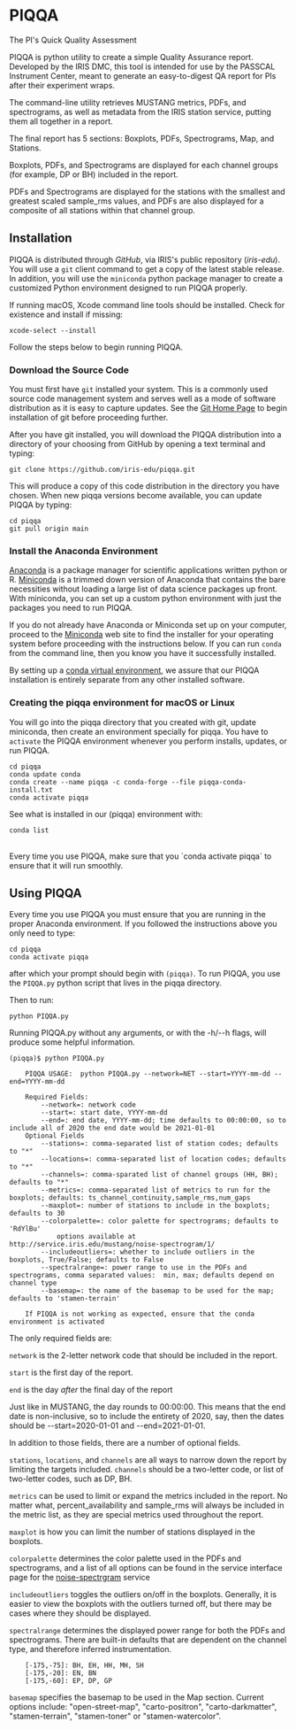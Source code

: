 # PIQQA
The PI's Quick Quality Assessment

PIQQA is python utility to create a simple Quality Assurance report. Developed by the IRIS DMC, this tool is intended for use by the PASSCAL Instrument Center, meant to generate an easy-to-digest QA report for PIs after their experiment wraps.

The command-line utility retrieves MUSTANG metrics, PDFs, and spectrograms, as well as metadata from the IRIS station service, putting them all together in a report.

The final report has 5 sections: Boxplots, PDFs, Spectrograms, Map, and Stations. 

Boxplots, PDFs, and Spectrograms are displayed for each channel groups (for example, DP or BH) included in the report.

PDFs and Spectrograms are displayed for the stations with the smallest and greatest scaled sample_rms values, and PDFs are also displayed for a composite of all stations within that channel group. 

## Installation

PIQQA is distributed through _GitHub_, via IRIS's public repository (_iris-edu_). You will use a ```git``` 
client command to get a copy of the latest stable release. In addition, you will use the ```miniconda``` 
python package manager to create a customized Python environment designed to run PIQQA properly.

If running macOS, Xcode command line tools should be installed. Check for existence and install if 
missing:
```
xcode-select --install
```

Follow the steps below to begin running PIQQA.

### Download the Source Code

You must first have ```git``` installed your system. This is a commonly used source code management system
and serves well as a mode of software distribution as it is easy to capture updates. See the 
[Git Home Page](https://git-scm.com/) to begin installation of git before proceeding further.

After you have git installed, you will download the PIQQA distribution into a directory of your choosing 
from GitHub by opening a text terminal and typing:

```
git clone https://github.com/iris-edu/piqqa.git
```

This will produce a copy of this code distribution in the directory you have chosen. When new piqqa versions 
become available, you can update PIQQA by typing:

```
cd piqqa
git pull origin main
```

### Install the Anaconda Environment

[Anaconda](https://www.anaconda.com) is a package manager for 
scientific applications written python or R. [Miniconda](http://conda.pydata.org/miniconda.html) is a trimmed 
down version of Anaconda that contains the bare necessities without loading a large list of data science packages 
up front. With miniconda, you can set up a custom python environment with just the packages you need to run PIQQA.

If you do not already have Anaconda or Miniconda set up on your computer, proceed to the [Miniconda](http://conda.pydata.org/miniconda.html) web site to find the installer for your
operating system before proceeding with the instructions below. If you can run ```conda``` from the command 
line, then you know you have it successfully installed.

By setting up a [conda virtual environment](https://conda.io/projects/conda/en/latest/user-guide/concepts.html#conda-environments), we assure that our 
PIQQA installation is entirely separate from any other installed software.


### Creating the piqqa environment for macOS or Linux 

You will go into the piqqa directory that you created with git, update miniconda, then create an 
environment specially for piqqa. You have to ```activate``` the PIQQA environment whenever you 
perform installs, updates, or run PIQQA.

```
cd piqqa
conda update conda
conda create --name piqqa -c conda-forge --file piqqa-conda-install.txt
conda activate piqqa
```

See what is installed in our (piqqa) environment with:

```
conda list
```
<br /> 
Every time you use PIQQA, make sure that you `conda activate piqqa` to ensure that it will run smoothly. 

<br /> 

## Using PIQQA 

Every time you use PIQQA you must ensure that you are running in the proper Anaconda
environment. If you followed the instructions above you only need to type:

```
cd piqqa
conda activate piqqa
```

after which your prompt should begin with ```(piqqa)```. To run PIQQA, you use the ```PIQQA.py``` 
python script that lives in the piqqa directory. 


Then to run:
```
python PIQQA.py
```

Running PIQQA.py without any arguments, or with the -h/--h flags, will produce some helpful information.

```
(piqqa)$ python PIQQA.py

    PIQQA USAGE:  python PIQQA.py --network=NET --start=YYYY-mm-dd --end=YYYY-mm-dd

    Required Fields:
        --network=: network code
        --start=: start date, YYYY-mm-dd
        --end=: end date, YYYY-mm-dd; time defaults to 00:00:00, so to include all of 2020 the end date would be 2021-01-01
    Optional Fields
        --stations=: comma-separated list of station codes; defaults to "*"
        --locations=: comma-separated list of location codes; defaults to "*"
        --channels=: comma-sparated list of channel groups (HH, BH); defaults to "*"
        --metrics=: comma-separated list of metrics to run for the boxplots; defaults: ts_channel_continuity,sample_rms,num_gaps
        --maxplot=: number of stations to include in the boxplots; defaults to 30
        --colorpalette=: color palette for spectrograms; defaults to 'RdYlBu'
            options available at http://service.iris.edu/mustang/noise-spectrogram/1/
        --includeoutliers=: whether to include outliers in the boxplots, True/False; defaults to False
        --spectralrange=: power range to use in the PDFs and spectrograms, comma separated values:  min, max; defaults depend on channel type
        --basemap=: the name of the basemap to be used for the map; defaults to 'stamen-terrain'

    If PIQQA is not working as expected, ensure that the conda environment is activated
```

The only required fields are:

`network` is the 2-letter network code that should be included in the report.

`start` is the first day of the report.

`end` is the day _after_ the final day of the report

Just like in MUSTANG, the day rounds to 00:00:00. This means that the end date is non-inclusive, so to include the entirety of 2020, say, then the dates should be --start=2020-01-01 and --end=2021-01-01.


In addition to those fields, there are a number of optional fields. 

`stations`, `locations`, and `channels` are all ways to narrow down the report by limiting the targets included.  `channels` should be a two-letter code, or list of two-letter codes, such as DP, BH.

`metrics` can be used to limit or expand the metrics included in the report. No matter what, percent_availability and sample_rms will always be included in the metric list, as they are special metrics used throughout the report.

`maxplot` is how you can limit the number of stations displayed in the boxplots.

`colorpalette` determines the color palette used in the PDFs and spectrograms, and a list of all options can be found in the service interface page for the [noise-spectrgram](http://service.iris.edu/mustang/noise-spectrogram/1/) service

`includeoutliers` toggles the outliers on/off in the boxplots. Generally, it is easier to view the boxplots with the outliers turned off, but there may be cases where they should be displayed.

`spectralrange` determines the displayed power range for both the PDFs and spectrograms. There are built-in defaults that are dependent on the channel type, and therefore inferred instrumentation.
```
    [-175,-75]: BH, EH, HH, MH, SH
    [-175,-20]: EN, BN
    [-175,-60]: EP, DP, GP
```
`basemap` specifies the basemap to be used in the Map section. Current options include: "open-street-map", "carto-positron", "carto-darkmatter", "stamen-terrain", "stamen-toner" or "stamen-watercolor".





